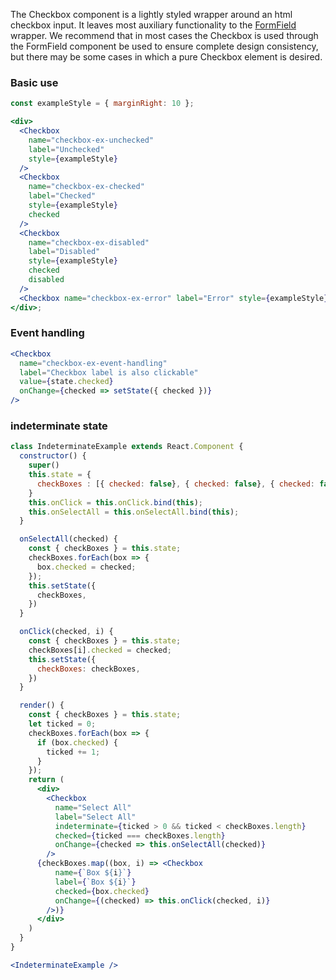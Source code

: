 The Checkbox component is a lightly styled wrapper around an html checkbox input. It leaves most auxiliary functionality to the [FormField](#form) wrapper. We recommend that in most cases the Checkbox is used through the FormField component be used to ensure complete design consistency, but there may be some cases in which a pure Checkbox element is desired.

### Basic use

```jsx
const exampleStyle = { marginRight: 10 };

<div>
  <Checkbox
    name="checkbox-ex-unchecked"
    label="Unchecked"
    style={exampleStyle}
  />
  <Checkbox
    name="checkbox-ex-checked"
    label="Checked"
    style={exampleStyle}
    checked
  />
  <Checkbox
    name="checkbox-ex-disabled"
    label="Disabled"
    style={exampleStyle}
    checked
    disabled
  />
  <Checkbox name="checkbox-ex-error" label="Error" style={exampleStyle} error />
</div>;
```

### Event handling

```jsx
<Checkbox
  name="checkbox-ex-event-handling"
  label="Checkbox label is also clickable"
  value={state.checked}
  onChange={checked => setState({ checked })}
/>
```

### indeterminate state

```jsx
class IndeterminateExample extends React.Component {
  constructor() {
    super()
    this.state = {
      checkBoxes : [{ checked: false}, { checked: false}, { checked: false}],
    }
    this.onClick = this.onClick.bind(this);
    this.onSelectAll = this.onSelectAll.bind(this);
  }

  onSelectAll(checked) {
    const { checkBoxes } = this.state;
    checkBoxes.forEach(box => {
      box.checked = checked;
    });
    this.setState({
      checkBoxes,
    })
  }

  onClick(checked, i) {
    const { checkBoxes } = this.state;
    checkBoxes[i].checked = checked;
    this.setState({
      checkBoxes: checkBoxes,
    })
  }

  render() {
    const { checkBoxes } = this.state;
    let ticked = 0;
    checkBoxes.forEach(box => {
      if (box.checked) {
        ticked += 1;
      }
    });
    return (
      <div>
        <Checkbox
          name="Select All"
          label="Select All"
          indeterminate={ticked > 0 && ticked < checkBoxes.length}
          checked={ticked === checkBoxes.length}
          onChange={checked => this.onSelectAll(checked)}
        />
      {checkBoxes.map((box, i) => <Checkbox
          name={`Box ${i}`}
          label={`Box ${i}`}
          checked={box.checked}
          onChange={(checked) => this.onClick(checked, i)}
        />)}
      </div>
    )
  }
}

<IndeterminateExample />

```
